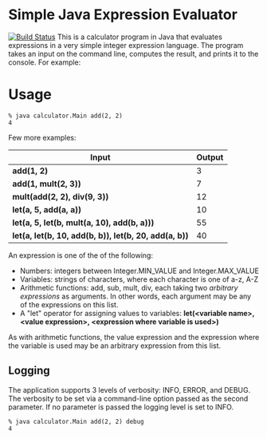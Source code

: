 # Simple Java Expression Evaluator
[![Build Status](https://travis-ci.org/moharnab123saikia/calculator.svg?branch=master)](https://travis-ci.org/moharnab123saikia/calculator)
This is a calculator program in Java that evaluates expressions in a very simple integer expression language. The program takes an input on the command line, computes the result, and prints it to the console.  For example:
# Usage
```
% java calculator.Main add(2, 2)
4
```

Few more examples:

| **Input** | **Output** |
| --- | --- |
| **add(1, 2)** | 3 |
| **add(1, mult(2, 3))** | 7 |
| **mult(add(2, 2), div(9, 3))** | 12 |
| **let(a, 5, add(a, a))** | 10 |
| **let(a, 5, let(b, mult(a, 10), add(b, a)))** | 55 |
| **let(a, let(b, 10, add(b, b)), let(b, 20, add(a, b))** | 40 |

An expression is one of the of the following:

- Numbers: integers between Integer.MIN\_VALUE and Integer.MAX\_VALUE
- Variables: strings of characters, where each character is one of a-z, A-Z
- Arithmetic functions: add, sub, mult, div, each taking two _arbitrary expressions_ as arguments.  In other words, each argument may be any of the expressions on this list.
- A &quot;let&quot; operator for assigning values to variables:
**let(&lt;variable name&gt;, &lt;value expression&gt;, &lt;expression where variable is used&gt;)**

As with arithmetic functions, the value expression and the expression where the variable is used may be an arbitrary expression from this list.

## Logging

The application supports 3 levels of verbosity: INFO, ERROR, and DEBUG.  The verbosity to be set via a command-line option passed as the second parameter. If no parameter is passed the logging level is set to INFO. 
```
% java calculator.Main add(2, 2) debug
4
```




